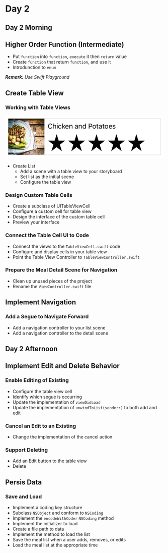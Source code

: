# Day 2

## Day 2 Morning

## Higher Order Function (Intermediate)

- Put `function` into `function`, `execute` it then `return` value
- Create `function` that return `function`, and use it
- Introdunction to `enum`

***Remark:*** *Use Swift Playground*

## Create Table View

### Working with Table Views

![Objective](CTV_sim_tablecellUI_2x.png)

- Create List
  - Add a scene with a table view to your storyboard
  - Set list as the initial scene
  - Configure the table view

### Design Custom Table Cells

- Create a subclass of UITableViewCell
- Configure a custom cell for table view
- Design the interface of the custom table cell
- Preview your interface

### Connect the Table Cell UI to Code

- Connect the views to the `TableViewCell.swift` code
- Configure and display cells in your table view
- Point the Table View Controller to `TableViewController.swift`

### Prepare the Meal Detail Scene for Navigation

- Clean up unused pieces of the project
- Rename the `ViewController.swift` file

## Implement Navigation

### Add a Segue to Navigate Forward

- Add a navigation controller to your list scene
- Add a navigation controller to the detail scene

## Day 2 Afternoon

## Implement Edit and Delete Behavior

### Enable Editing of Existing

- Configure the table view cell
- Identify which segue is occurring
- Update the implementation of `viewDidLoad`
- Update the implementation of `unwindToList(sender:)` to both add and edit

### Cancel an Edit to an Existing

- Change the implementation of the cancel action

### Support Deleting

- Add an Edit button to the table view
- Delete

## Persis Data

### Save and Load

- Implement a coding key structure
- Subclass `NSObject` and conform to `NSCoding`
- Implement the `encodeWithCoder` `NSCoding` method
- Implement the initializer to load
- Create a file path to data
- Implement the method to load the list
- Save the meal list when a user adds, removes, or edits
- Load the meal list at the appropriate time

